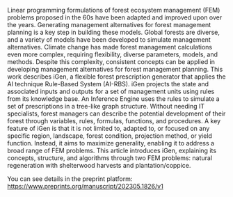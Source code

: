 ﻿
Linear programming formulations of forest ecosystem management (FEM) problems proposed in the 60s have been adapted and improved upon over the years. Generating management alternatives for forest management planning is a key step in building these models. Global forests are diverse, and a variety of models have been developed to simulate management alternatives. Climate change has made forest management calculations even more complex, requiring flexibility, diverse parameters, models, and methods. Despite this complexity, consistent concepts can be applied in developing management alternatives for forest management planning. This work describes iGen, a flexible forest prescription generator that applies the AI technique Rule-Based System (AI-RBS). iGen projects the state and associated inputs and outputs for a set of management units using rules from its knowledge base. An Inference Engine uses the rules to simulate a set of prescriptions in a tree-like graph structure. Without needing IT specialists, forest managers can describe the potential development of their forest through variables, rules, formulas, functions, and procedures. A key feature of iGen is that it is not limited to, adapted to, or focused on any specific region, landscape, forest condition, projection method, or yield function. Instead, it aims to maximize generality, enabling it to address a broad range of FEM problems. This article introduces iGen, explaining its concepts, structure, and algorithms through two FEM problems: natural regeneration with shelterwood harvests and plantation/coppice.

You can see details in the preprint platform: <https://www.preprints.org/manuscript/202305.1826/v1> 
